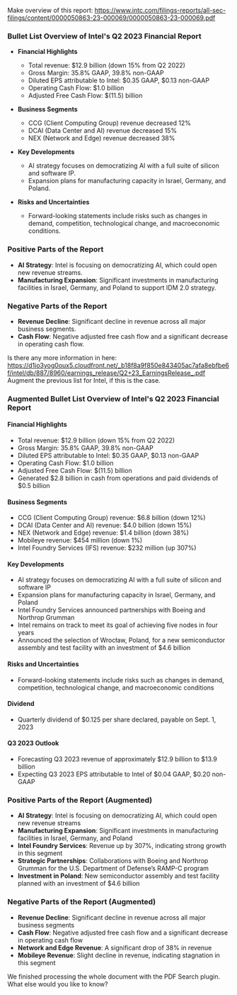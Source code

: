 Make overview of this report:
https://www.intc.com/filings-reports/all-sec-filings/content/0000050863-23-000069/0000050863-23-000069.pdf


### Bullet List Overview of Intel's Q2 2023 Financial Report

- **Financial Highlights**
  - Total revenue: $12.9 billion (down 15% from Q2 2022)
  - Gross Margin: 35.8% GAAP, 39.8% non-GAAP
  - Diluted EPS attributable to Intel: $0.35 GAAP, $0.13 non-GAAP
  - Operating Cash Flow: $1.0 billion
  - Adjusted Free Cash Flow: $(11.5) billion
  
- **Business Segments**
  - CCG (Client Computing Group) revenue decreased 12%
  - DCAI (Data Center and AI) revenue decreased 15%
  - NEX (Network and Edge) revenue decreased 38%
  
- **Key Developments**
  - AI strategy focuses on democratizing AI with a full suite of silicon and software IP.
  - Expansion plans for manufacturing capacity in Israel, Germany, and Poland.
  
- **Risks and Uncertainties**
  - Forward-looking statements include risks such as changes in demand, competition, technological change, and macroeconomic conditions.

### Positive Parts of the Report

- **AI Strategy**: Intel is focusing on democratizing AI, which could open new revenue streams.
- **Manufacturing Expansion**: Significant investments in manufacturing facilities in Israel, Germany, and Poland to support IDM 2.0 strategy.

### Negative Parts of the Report

- **Revenue Decline**: Significant decline in revenue across all major business segments.
- **Cash Flow**: Negative adjusted free cash flow and a significant decrease in operating cash flow.



Is there any more information in here: https://d1io3yog0oux5.cloudfront.net/_b18f8a9f850e843405ac7afa8ebfbe6f/intel/db/887/8960/earnings_release/Q2+23_EarningsRelease_.pdf
Augment the previous list for Intel, if this is the case.



### Augmented Bullet List Overview of Intel's Q2 2023 Financial Report

#### Financial Highlights
- Total revenue: $12.9 billion (down 15% from Q2 2022)
- Gross Margin: 35.8% GAAP, 39.8% non-GAAP
- Diluted EPS attributable to Intel: $0.35 GAAP, $0.13 non-GAAP
- Operating Cash Flow: $1.0 billion
- Adjusted Free Cash Flow: $(11.5) billion
- Generated $2.8 billion in cash from operations and paid dividends of $0.5 billion

#### Business Segments
- CCG (Client Computing Group) revenue: $6.8 billion (down 12%)
- DCAI (Data Center and AI) revenue: $4.0 billion (down 15%)
- NEX (Network and Edge) revenue: $1.4 billion (down 38%)
- Mobileye revenue: $454 million (down 1%)
- Intel Foundry Services (IFS) revenue: $232 million (up 307%)

#### Key Developments
- AI strategy focuses on democratizing AI with a full suite of silicon and software IP
- Expansion plans for manufacturing capacity in Israel, Germany, and Poland
- Intel Foundry Services announced partnerships with Boeing and Northrop Grumman
- Intel remains on track to meet its goal of achieving five nodes in four years
- Announced the selection of Wrocław, Poland, for a new semiconductor assembly and test facility with an investment of $4.6 billion

#### Risks and Uncertainties
- Forward-looking statements include risks such as changes in demand, competition, technological change, and macroeconomic conditions

#### Dividend
- Quarterly dividend of $0.125 per share declared, payable on Sept. 1, 2023

#### Q3 2023 Outlook
- Forecasting Q3 2023 revenue of approximately $12.9 billion to $13.9 billion
- Expecting Q3 2023 EPS attributable to Intel of $0.04 GAAP, $0.20 non-GAAP

### Positive Parts of the Report (Augmented)
- **AI Strategy**: Intel is focusing on democratizing AI, which could open new revenue streams
- **Manufacturing Expansion**: Significant investments in manufacturing facilities in Israel, Germany, and Poland
- **Intel Foundry Services**: Revenue up by 307%, indicating strong growth in this segment
- **Strategic Partnerships**: Collaborations with Boeing and Northrop Grumman for the U.S. Department of Defense’s RAMP-C program
- **Investment in Poland**: New semiconductor assembly and test facility planned with an investment of $4.6 billion

### Negative Parts of the Report (Augmented)
- **Revenue Decline**: Significant decline in revenue across all major business segments
- **Cash Flow**: Negative adjusted free cash flow and a significant decrease in operating cash flow
- **Network and Edge Revenue**: A significant drop of 38% in revenue
- **Mobileye Revenue**: Slight decline in revenue, indicating stagnation in this segment

We finished processing the whole document with the PDF Search plugin. What else would you like to know?